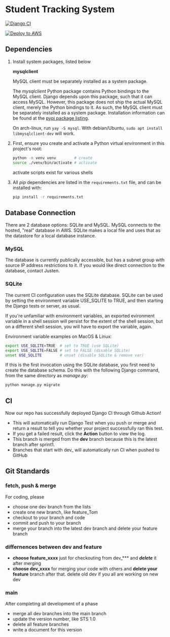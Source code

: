 # Student Tracking System

[![Django CI](https://github.com/SWE4103-Team1/StudentTrackingSystem/actions/workflows/django.yml/badge.svg?branch=dev)](https://github.com/SWE4103-Team1/StudentTrackingSystem/actions/workflows/django.yml)

[![Deploy to AWS](https://github.com/SWE4103-Team1/StudentTrackingSystem/actions/workflows/deployToAWS.yml/badge.svg?branch=dev)](https://github.com/SWE4103-Team1/StudentTrackingSystem/actions/workflows/deployToAWS.yml)

## Dependencies

1. Install system packages, listed below

    **mysqlclient**

    MySQL client must be separately installed as a system package.

    The *mysqlclient* Python package contains Python bindings to the MySQL client.
    Django depends upon this package, such that it can access MySQL. However, this
    package does not ship the actual MySQL client, merely the Python bindings to it.
    As such, the MySQL client must be separately installed as a system package.
    Installation information can be found at the [pypi package
    listing](https://pypi.org/project/mysqlclient/).

    On arch-linux, run `yay -S mysql`. With debian/Ubuntu, `sudo apt install
    libmysqlclient-dev` will work.

2. First, ensure you create and activate a Python virtual environment in this
    project's root:

    ```bash
    python -m venv venv        # create
    source ./venv/bin/activate # activate
    ```

    activate scripts exist for various shells

3. All *pip* dependencies are listed in the `requirements.txt` file, and can be
    installed with:

    ```bash
    pip install -r requirements.txt
    ```

## Database Connection

There are 2 database options: SQLite and MySQL. MySQL connects to the hosted, "real" database in AWS. SQLite makes a local file and uses that as the datastore for a local database instance.

### MySQL

The database is currently publically accessible, but has a subnet group with source IP address restrictions to it. If you would like direct connection to the database, contact Justen.

### SQLite

The current CI configuration uses the SQLite database.
SQLite can be used by setting the environment variable USE_SQLITE to TRUE, and then starting the Django tests or server, as usual.

If you're unfamiliar with environment variables, an exported evironment variable in a shell session will persist for the extent of the shell session, but on a different shell session, you will have to export the variable, again.

Environment variable examples on MacOS & Linux:

```bash
export USE_SQLITE=TRUE  # set to TRUE (use SQLite)
export USE_SQLITE=FALSE # set to FALSE (disable SQLite)
unset USE_SQLITE        # unset (disable SQLite & remove var)
```

If this is the first invocation using the SQLite database, you first need to create the database schema. Do this with the following Django command, from the same directory as *manage.py*:

```bash
python manage.py migrate
```

## CI

Now our repo has successfully deployed Django CI through Github Action!

- This will automatically run Django Test when you push or merge and return a result to tell you whether your project successfully ran this test.
- If you get a failed result, click the **Action** button to view the log.
- This branch is merged from the **dev** branch because this is the latest branch after sprint1.
- Branches that start with dev_ will automatically run CI when pushed to GitHub

## Git Standards

### fetch, push & merge

For coding, please

- choose one dev branch from the lists
- create one new branch, like feature_Tom
- checkout to your branch and code
- commit and push to your branch
- merge your branch into the latest dev branch and delete your feature branch

### differnences between dev and feature

- **choose feature_xxxx** just for checkouting from dev_*** and ***delete*** it after merging
- **choose dev_xxxx** for merging your code with others and **delete your feature** branch after that. delete old dev if you all are working on new dev

### main

After completing all development of a phase

- merge all dev branches into the main branch
- update the version number, like STS 1.0
- delete all feature branches
- write a document for this version
